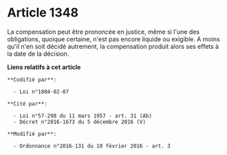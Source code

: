 # Article 1348

La compensation peut être prononcée en justice, même si l'une des obligations, quoique certaine, n'est pas encore liquide ou
exigible. A moins qu'il n'en soit décidé autrement, la compensation produit alors ses effets à la date de la décision.

**Liens relatifs à cet article**

	**Codifié par**:

	  - Loi n°1804-02-07

	**Cité par**:

	  - Loi n°57-298 du 11 mars 1957 - art. 31 (Ab)
	  - Décret n°2016-1673 du 5 décembre 2016 (V)

	**Modifié par**:

	  - Ordonnance n°2016-131 du 10 février 2016 - art. 3
